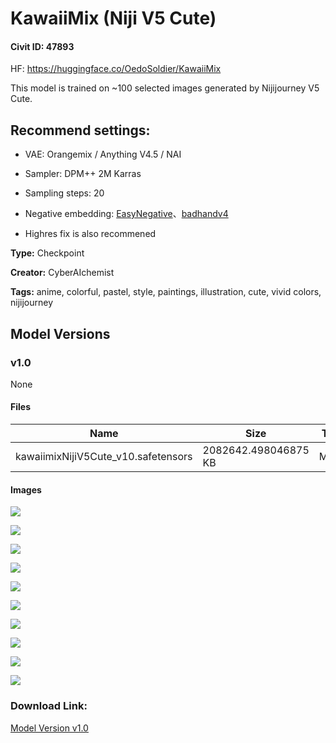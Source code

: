 # KawaiiMix (Niji V5 Cute)

#### Civit ID: 47893

<p>HF: <a target="_blank" rel="ugc" href="https://huggingface.co/OedoSoldier/KawaiiMix">https://huggingface.co/OedoSoldier/KawaiiMix</a></p><p>This model is trained on ~100 selected images generated by Nijijourney V5 Cute.</p><h2>Recommend settings:</h2><ul><li><p>VAE: Orangemix / Anything V4.5 / NAI</p></li><li><p>Sampler: DPM++ 2M Karras</p></li><li><p>Sampling steps: 20</p></li><li><p>Negative embedding: <a target="_blank" rel="ugc" href="https://civitai.com/models/7808">EasyNegative</a>、<a target="_blank" rel="ugc" href="https://civitai.com/models/16993/badhandv4-animeillustdiffusion">badhandv4</a></p></li><li><p>Highres fix is also recommened</p></li></ul>

**Type:** Checkpoint

**Creator:** CyberAIchemist

**Tags:** anime, colorful, pastel, style, paintings, illustration, cute, vivid colors, nijijourney

## Model Versions

### v1.0

None

#### Files

| Name | Size | Type | Format | Download Url | AutoV1 | AutoV2 | SHA256 | CRC32 | BLAKE3 |
| --- | --- | --- | --- | --- | --- | --- | --- | --- | --- |
| kawaiimixNijiV5Cute_v10.safetensors | 2082642.498046875 KB | Model | SafeTensor | https://civitai.com/api/download/models/52490 | FC2BF3FB | 58F37F4736 | 58F37F4736CB85AF8732E92E92F48FD894DFD88FCE535171736E88CCF4BCFCD4 | 2585D9BE | 353AF2CFB3EBB2E54EAA7EEFD2FB97D8E309FC13EA24CDDBFA341B06C3A716ED |

#### Images

<p><img src="https://image.civitai.com/xG1nkqKTMzGDvpLrqFT7WA/1085c49f-a202-4a3f-66b5-9e007fc54b00/width=450/565975.jpeg" /></p>

<p><img src="https://image.civitai.com/xG1nkqKTMzGDvpLrqFT7WA/b25598ea-e559-4eda-6783-a98a3de6b500/width=450/565897.jpeg" /></p>

<p><img src="https://image.civitai.com/xG1nkqKTMzGDvpLrqFT7WA/1eff326e-f3fe-4cad-b3c1-339562d7e000/width=450/565885.jpeg" /></p>

<p><img src="https://image.civitai.com/xG1nkqKTMzGDvpLrqFT7WA/470de8d5-87e3-49b2-ee1e-252bbd67ac00/width=450/565882.jpeg" /></p>

<p><img src="https://image.civitai.com/xG1nkqKTMzGDvpLrqFT7WA/1b5597cf-162a-4101-50ee-c75c90d02b00/width=450/565893.jpeg" /></p>

<p><img src="https://image.civitai.com/xG1nkqKTMzGDvpLrqFT7WA/07f2b4bf-70c9-4099-b542-53670da8cd00/width=450/565901.jpeg" /></p>

<p><img src="https://image.civitai.com/xG1nkqKTMzGDvpLrqFT7WA/b102ac96-9ef1-4002-4c80-ced5af992100/width=450/565883.jpeg" /></p>

<p><img src="https://image.civitai.com/xG1nkqKTMzGDvpLrqFT7WA/6c4f87f9-2cee-485d-15a6-20dbbcacd300/width=450/565884.jpeg" /></p>

<p><img src="https://image.civitai.com/xG1nkqKTMzGDvpLrqFT7WA/cdc454a5-f569-4ed6-108a-72f826b54200/width=450/565895.jpeg" /></p>

<p><img src="https://image.civitai.com/xG1nkqKTMzGDvpLrqFT7WA/2cccaf34-2c25-41a0-065c-3252085ffe00/width=450/565889.jpeg" /></p>

### Download Link:

[Model Version v1.0](https://civitai.com/api/download/models/52490)

